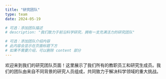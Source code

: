 ```yaml
---
title: "研究团队"
type: team
date: 2024-05-19

# 可选：添加团队描述
# description: "我们致力于前沿科学研究，拥有一支充满活力的研究团队"

# 可选：添加团队介绍内容
# 此内容会显示在页面标题下方
# 如果不需要介绍，可以删除 content 部分
---
```


欢迎来到我们的研究团队页面！这里展示了我们所有的教职员工和研究生成员。我们的团队由来自不同背景的研究人员组成，共同致力于解决科学领域的重大挑战。
